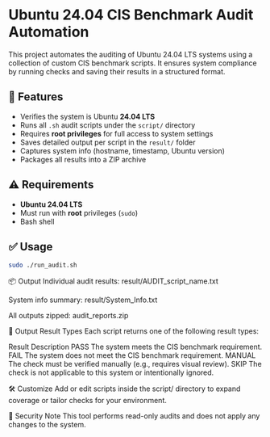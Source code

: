 # Ubuntu 24.04 CIS Benchmark Audit Automation

This project automates the auditing of Ubuntu 24.04 LTS systems using a collection of custom CIS benchmark scripts. It ensures system compliance by running checks and saving their results in a structured format.

## 🚀 Features

- Verifies the system is Ubuntu **24.04 LTS**
- Runs all `.sh` audit scripts under the `script/` directory
- Requires **root privileges** for full access to system settings
- Saves detailed output per script in the `result/` folder
- Captures system info (hostname, timestamp, Ubuntu version)
- Packages all results into a ZIP archive


## ⚠️ Requirements

- **Ubuntu 24.04 LTS**
- Must run with **root** privileges (`sudo`)
- Bash shell

## ✅ Usage

```bash
sudo ./run_audit.sh
```
📦 Output
Individual audit results: result/AUDIT_script_name.txt

System info summary: result/System_Info.txt

All outputs zipped: audit_reports.zip

🔎 Output Result Types
Each script returns one of the following result types:

Result	Description
PASS	The system meets the CIS benchmark requirement.
FAIL	The system does not meet the CIS benchmark requirement.
MANUAL	The check must be verified manually (e.g., requires visual review).
SKIP	The check is not applicable to this system or intentionally ignored.

🛠 Customize
Add or edit scripts inside the script/ directory to expand coverage or tailor checks for your environment.

🔐 Security Note
This tool performs read-only audits and does not apply any changes to the system.

